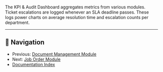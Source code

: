 The KPI & Audit Dashboard aggregates metrics from various modules. Ticket escalations are logged whenever an SLA deadline passes. These logs power charts on average resolution time and escalation counts per department.

---

## 🚀 Navigation
- Previous: [Document Management Module](document-management-module.md)
- Next: [Job Order Module](job-order-module.md)
- [Documentation Index](README.md)
